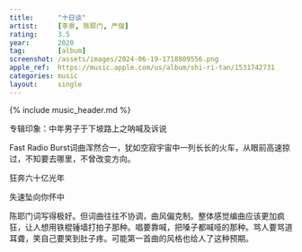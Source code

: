 ```yaml
---
title:      "十日谈"
artist:     [李泉, 陈耶门, 严俊]
rating:     3.5
year:       2020
tag:        [album]
screenshot: /assets/images/2024-06-19-1718809556.png
apple_ref:  https://music.apple.com/us/album/shi-ri-tan/1531742731
categories: music
layout:     single
---
```

{% include music_header.md %}

专辑印象：中年男子于下坡路上之呐喊及诉说

Fast Radio Burst词曲浑然合一，犹如空寂宇宙中一列长长的火车，从眼前高速掠过，不知要去哪里，不曾改变方向。

狂奔六十亿光年

失速坠向你怀中

陈耶门词写得极好。但词曲往往不协调，曲风偏克制。整体感觉编曲应该更加疯狂，让人想用铁棍锤墙打拍子那种。唱要靠喊，把嗓子都喊哑的那种。骂人要骂道耳聋，笑自己要笑到肚子疼。可能第一首曲的风格也给人了这种预期。